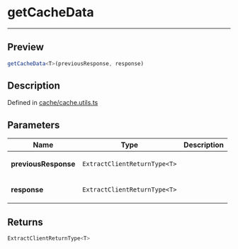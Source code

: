 
      
# getCacheData

<div class="api-docs__separator" data-reactroot="">

---

</div><div class="api-docs__section" data-reactroot="">

## Preview

</div><div class="api-docs__preview fn" data-reactroot="">

```ts
getCacheData<T>(previousResponse, response)
```

</div><div class="api-docs__section" data-reactroot="">

## Description

</div><div class="api-docs__description" data-reactroot=""><span class="api-docs__do-not-parse">



</span></div><div class="api-docs__definition" data-reactroot="">

Defined in [cache/cache.utils.ts](https://github.com/BetterTyped/hyper-fetch/blob/982ac882/packages/core/src/cache/cache.utils.ts#L5)

</div><div class="api-docs__section" data-reactroot="">

## Parameters

</div><div class="api-docs__parameters" data-reactroot=""><table><thead><tr><th>Name</th><th>Type</th><th>Description</th></tr></thead><tbody><tr><td>

**previousResponse**

</td><td>

`ExtractClientReturnType<T>`

</td><td>



</td></tr><tr><td>

**response**

</td><td>

`ExtractClientReturnType<T>`

</td><td>



</td></tr></tbody></table></div><div class="api-docs__section" data-reactroot="">

## Returns

</div><div class="api-docs__returns" data-reactroot="">

```ts
ExtractClientReturnType<T>
```

</div>